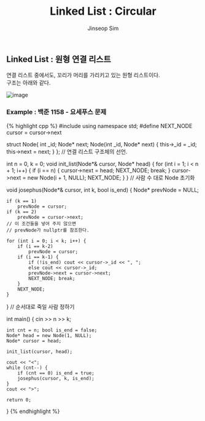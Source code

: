 ﻿---
layout: post
title: "Linked List : Circular"
categories: Algorithm
tags: [cpp]
author:
  - Jinseop Sim
---

## Linked List : 원형 연결 리스트

연결 리스트 중에서도, 꼬리가 머리를 가리키고 있는 원형 리스트이다.  
구조는 아래와 같다.  

![image](https://user-images.githubusercontent.com/71700079/176916723-af637648-df60-4469-ac99-bf8e7ee74c52.png) 

### Example : 백준 1158 - 요세푸스 문제
{% highlight cpp %}
#include <iostream>
using namespace std;
#define NEXT_NODE cursor = cursor->next

struct Node{
    int _id;
    Node* next;
    Node(int _id, Node* next) {
        this->_id = _id;
        this->next = next;
    }
}; // 연결 리스트 구조체의 선언.

int n = 0, k = 0;
void init_list(Node*& cursor, Node* head) {
    for (int i = 1; i < n + 1; i++) {
        if (i == n) {
            cursor->next = head;
            NEXT_NODE; break;
        }
        cursor->next = new Node(i + 1, NULL);
        NEXT_NODE;
    }
} // 사람 수 대로 Node 초기화

void josephus(Node*& cursor, int k, bool is_end) {
    Node* prevNode = NULL;
    
    if (k == 1)
        prevNode = cursor;
    if (k == 2)
        prevNode = cursor->next;
    // 이 조건들을 넣어 주지 않으면
    // prevNode가 nullptr를 참조한다.

    for (int i = 0; i < k; i++) {
        if (i == k-2)
            prevNode = cursor;
        if (i == k-1) {
            if (!is_end) cout << cursor->_id << ", ";
            else cout << cursor->_id;
            prevNode->next = cursor->next;
            NEXT_NODE; break;
        }
        NEXT_NODE;
    }
} // 순서대로 죽일 사람 정하기

int main() {
    cin >> n >> k;

    int cnt = n; bool is_end = false;
    Node* head = new Node(1, NULL);
    Node* cursor = head;

    init_list(cursor, head);

    cout << "<";
    while (cnt--) {
        if (cnt == 0) is_end = true;
        josephus(cursor, k, is_end);
    }
    cout << ">";

    return 0;
}
{% endhighlight %}
